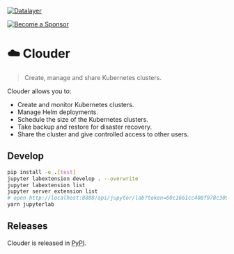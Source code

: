 [![Datalayer](https://assets.datalayer.tech/datalayer-25.svg)](https://datalayer.io)

[![Become a Sponsor](https://img.shields.io/static/v1?label=Become%20a%20Sponsor&message=%E2%9D%A4&logo=GitHub&style=flat&color=1ABC9C)](https://github.com/sponsors/datalayer)

# ☁️ Clouder

> Create, manage and share Kubernetes clusters.

Clouder allows you to:

- Create and monitor Kubernetes clusters.
- Manage Helm deployments.
- Schedule the size of the Kubernetes clusters.
- Take backup and restore for disaster recovery.
- Share the cluster and give controlled access to other users.

## Develop

```bash
pip install -e .[test]
jupyter labextension develop . --overwrite
jupyter labextension list
jupyter server extension list
# open http://localhost:8888/api/jupyter/lab?token=60c1661cc408f978c309d04157af55c9588ff9557c9380e4fb50785750703da6
yarn jupyterlab
```

## Releases

Clouder is released in [PyPI](https://pypi.org/project/clouder).
